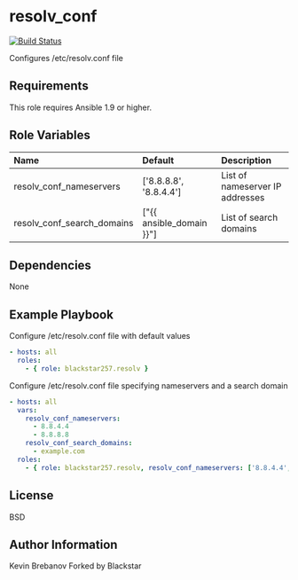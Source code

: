 resolv_conf
===========

[![Build Status](https://travis-ci.org/kbrebanov/ansible-resolv_conf.svg?branch=master)](https://travis-ci.org/kbrebanov/ansible-resolv_conf)

Configures /etc/resolv.conf file

Requirements
------------

This role requires Ansible 1.9 or higher.

Role Variables
--------------

| Name                       | Default                  | Description                     |
|:---------------------------|:-------------------------|:--------------------------------|
| resolv_conf_nameservers    | ['8.8.8.8', '8.8.4.4']   | List of nameserver IP addresses |
| resolv_conf_search_domains | ["{{ ansible_domain }}"] | List of search domains          |

Dependencies
------------

None

Example Playbook
----------------

Configure /etc/resolv.conf file with default values
```yaml
- hosts: all
  roles:
    - { role: blackstar257.resolv }
```

Configure /etc/resolv.conf file specifying nameservers and a search domain
```yaml
- hosts: all
  vars:
    resolv_conf_nameservers:
      - 8.8.4.4
      - 8.8.8.8
    resolv_conf_search_domains:
      - example.com
  roles:
    - { role: blackstar257.resolv, resolv_conf_nameservers: ['8.8.4.4', '8.8.8.8'], resolv_conf_search_domains: ['example.com'] }
```

License
-------

BSD

Author Information
------------------

Kevin Brebanov
Forked by Blackstar
